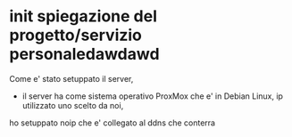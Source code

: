 # init spiegazione del progetto/servizio personaledawdawd

Come e' stato setuppato il server,
- il server ha come sistema operativo ProxMox che e' in Debian Linux,
ip utilizzato uno scelto da noi,

ho setuppato noip che e' collegato al ddns che conterra 
